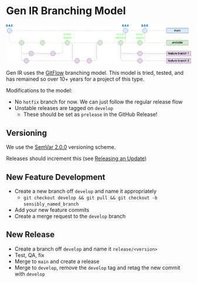 # Gen IR Branching Model

![Branching Model](images/branching_model.png)

Gen IR uses the [GitFlow](https://nvie.com/posts/a-successful-git-branching-model/) branching model. This model is tried, tested, and has remained so over 10+ years for a project of this type.

Modifications to the model:

- No `hotfix` branch for now. We can just follow the regular release flow
- Unstable releases are tagged on `develop`
  - These should be set as `prelease` in the GitHub Release!

## Versioning

We use the [SemVar 2.0.0](https://semvar.org) versioning scheme.

Releases should increment this (see [Releasing an Update](releasing_an_update.md))

## New Feature Development

- Create a new branch off `develop` and name it appropriately
  - `git checkout develop && git pull && git checkout -b sensibly_named_branch`
- Add your new feature commits
- Create a merge request to the `develop` branch

## New Release

- Create a branch off `develop` and name it `release/<version>`
- Test, QA, fix
- Merge to `main` and create a release
- Merge to `develop`, remove the `develop` tag and retag the new commit with `develop`
